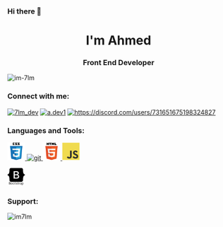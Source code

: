 ### Hi there 👋

<h1 align="center">I'm Ahmed</h1>
<h3 align="center">Front End Developer</h3>

<p align="left"> <img src="https://komarev.com/ghpvc/?username=im-7lm&label=Profile%20views&color=0e75b6&style=flat" alt="im-7lm" /> </p>

<h3 align="left">Connect with me:</h3>
<p align="left">
<a href="https://twitter.com/7lm_dev" target="blank"><img align="center" src="https://raw.githubusercontent.com/rahuldkjain/github-profile-readme-generator/master/src/images/icons/Social/twitter.svg" alt="7lm_dev" height="30" width="40" /></a>
<a href="https://instagram.com/a.dev1" target="blank"><img align="center" src="https://raw.githubusercontent.com/rahuldkjain/github-profile-readme-generator/master/src/images/icons/Social/instagram.svg" alt="a.dev1" height="30" width="40" /></a>
<a href="https://discord.com/users/731651675198324827" target="blank"><img align="center" src="https://raw.githubusercontent.com/rahuldkjain/github-profile-readme-generator/master/src/images/icons/Social/discord.svg" alt="https://discord.com/users/731651675198324827" height="30" width="40" /></a>
</p>

<h3 align="left">Languages and Tools:</h3>
<p align="left"> <a href="https://www.w3schools.com/css/" target="_blank" rel="noreferrer"> <img src="https://raw.githubusercontent.com/devicons/devicon/master/icons/css3/css3-original-wordmark.svg" alt="css3" width="40" height="40"/> </a> <a href="https://git-scm.com/" target="_blank" rel="noreferrer"> <img src="https://www.vectorlogo.zone/logos/git-scm/git-scm-icon.svg" alt="git" width="40" height="40"/> </a> <a href="https://www.w3.org/html/" target="_blank" rel="noreferrer"> <img src="https://raw.githubusercontent.com/devicons/devicon/master/icons/html5/html5-original-wordmark.svg" alt="html5" width="40" height="40"/> </a> <a href="https://developer.mozilla.org/en-US/docs/Web/JavaScript" target="_blank" rel="noreferrer"> <img src="https://raw.githubusercontent.com/devicons/devicon/master/icons/javascript/javascript-original.svg" alt="javascript" width="40" height="40"/> </a> </p>
<p align="left"> <a href="https://getbootstrap.com" target="_blank" rel="noreferrer"> <img src="https://raw.githubusercontent.com/devicons/devicon/master/icons/bootstrap/bootstrap-plain-wordmark.svg" alt="bootstrap" width="40" height="40"/> </a> </p>

<h3 align="left">Support:</h3>
<p><a href="https://www.buymeacoffee.com/im7lm"> <img align="left" src="https://cdn.buymeacoffee.com/buttons/v2/default-yellow.png" height="50" width="210" alt="im7lm" /></a></p><br><br>
